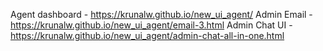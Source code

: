 Agent dashboard - https://krunalw.github.io/new_ui_agent/
Admin Email - https://krunalw.github.io/new_ui_agent/email-3.html
Admin Chat UI - https://krunalw.github.io/new_ui_agent/admin-chat-all-in-one.html
